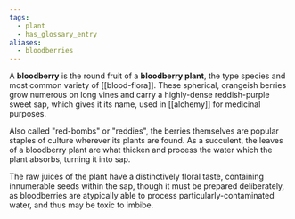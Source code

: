 ```yaml
---
tags:
  - plant
  - has_glossary_entry
aliases:
  - bloodberries
---
```


A **bloodberry** is the round fruit of a **bloodberry plant**, the type species and most common variety of [[blood-flora]]. These spherical, orangeish berries grow numerous on long vines and carry a highly-dense reddish-purple sweet sap, which gives it its name, used in [[alchemy]] for medicinal purposes.

Also called "red-bombs" or "reddies", the berries themselves are popular staples of culture wherever its plants are found. As a succulent, the leaves of a bloodberry plant are what thicken and process the water which the plant absorbs, turning it into sap. 

The raw juices of the plant have a distinctively floral taste, containing innumerable seeds within the sap, though it must be prepared deliberately, as bloodberries are atypically able to process particularly-contaminated water, and thus may be toxic to imbibe.
